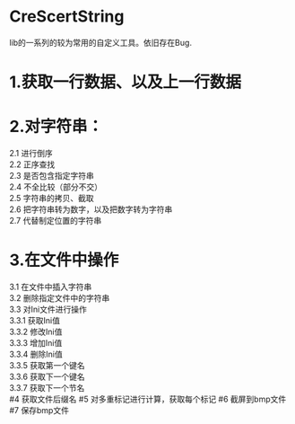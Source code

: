 # CreScertString
lib的一系列的较为常用的自定义工具。依旧存在Bug.
# 1.获取一行数据、以及上一行数据
# 2.对字符串：
2.1 进行倒序<br>
2.2 正序查找<br>
2.3 是否包含指定字符串<br>
2.4 不全比较（部分不交）<br>
2.5 字符串的拷贝、截取<br>
2.6 把字符串转为数字，以及把数字转为字符串<br>
2.7 代替制定位置的字符串<br>
# 3.在文件中操作
3.1 在文件中插入字符串<br>
3.2 删除指定文件中的字符串<br>
3.3 对Ini文件进行操作<br>
3.3.1 获取Ini值<br>
3.3.2 修改Ini值<br>
3.3.3 增加Ini值<br>
3.3.4 删除Ini值<br>
3.3.5 获取第一个键名<br>
3.3.6 获取下一个键名<br>
3.3.7 获取下一个节名<br>
#4 获取文件后缀名
#5 对多重标记进行计算，获取每个标记
#6 截屏到bmp文件
#7 保存bmp文件

